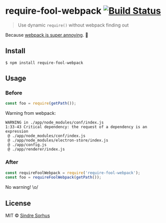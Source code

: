 # require-fool-webpack [![Build Status](https://travis-ci.org/sindresorhus/require-fool-webpack.svg?branch=master)](https://travis-ci.org/sindresorhus/require-fool-webpack)

> Use dynamic `require()` without webpack finding out

Because [webpack is super annoying](https://github.com/webpack/webpack/issues/196). 💩


## Install

```
$ npm install require-fool-webpack
```


## Usage

### Before

```js
const foo = require(getPath());
```

Warning from webpack:

```
WARNING in ./app/node_modules/conf/index.js
1:33-43 Critical dependency: the request of a dependency is an expression
 @ ./app/node_modules/conf/index.js
 @ ./app/node_modules/electron-store/index.js
 @ ./app/config.js
 @ ./app/renderer/index.js
```

### After

```js
const requireFoolWebpack = require('require-fool-webpack');
const foo = requireFoolWebpack(getPath());
```

No warning! \o/


## License

MIT © [Sindre Sorhus](https://sindresorhus.com)
